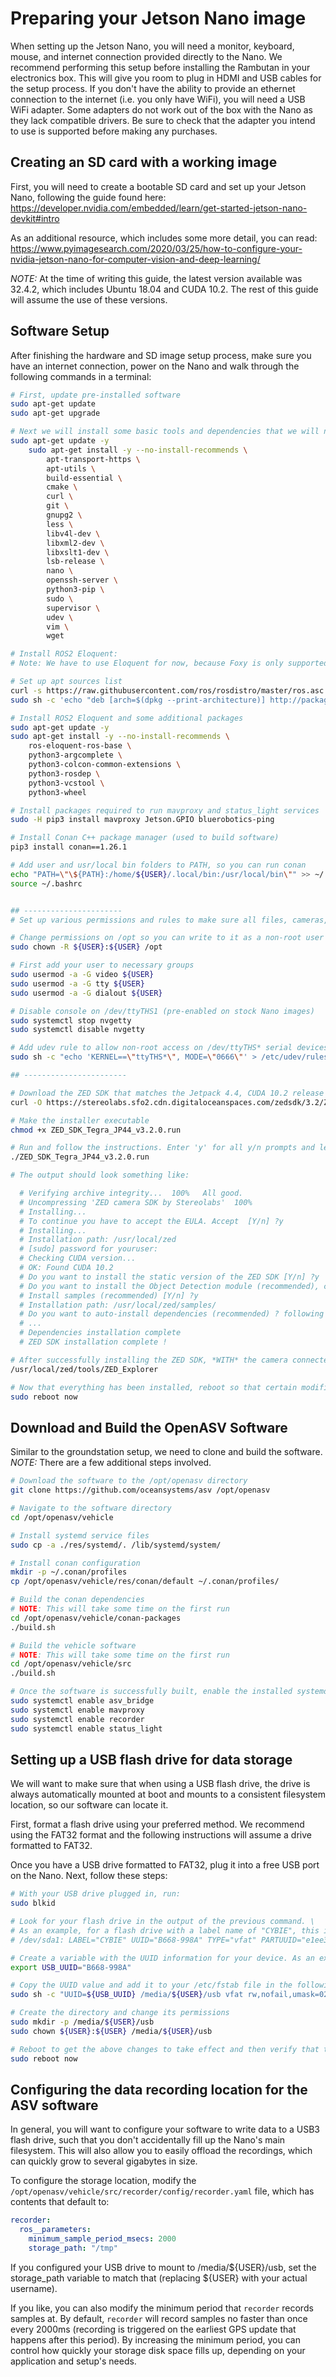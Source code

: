 # Preparing your Jetson Nano image

When setting up the Jetson Nano, you will need a monitor, keyboard, mouse, and internet connection provided directly to the Nano. We recommend performing this setup before installing the Rambutan in your electronics box. This will give you room to plug in HDMI and USB cables for the setup process. If you don't have the ability to provide an ethernet connection to the internet (i.e. you only have WiFi), you will need a USB WiFi adapter. Some adapters do not work out of the box with the Nano as they lack compatible drivers. Be sure to check that the adapter you intend to use is supported before making any purchases.

## Creating an SD card with a working image

First, you will need to create a bootable SD card and set up your Jetson Nano, following the guide found here:
<https://developer.nvidia.com/embedded/learn/get-started-jetson-nano-devkit#intro>

As an additional resource, which includes some more detail, you can read:
<https://www.pyimagesearch.com/2020/03/25/how-to-configure-your-nvidia-jetson-nano-for-computer-vision-and-deep-learning/>

*NOTE:* At the time of writing this guide, the latest version available was 32.4.2, which includes Ubuntu 18.04 and CUDA 10.2.
The rest of this guide will assume the use of these versions.

## Software Setup

After finishing the hardware and SD image setup process, make sure you have an internet connection, power on the Nano and walk through the following commands in a terminal:

```bash
# First, update pre-installed software
sudo apt-get update
sudo apt-get upgrade

# Next we will install some basic tools and dependencies that we will need:
sudo apt-get update -y
    sudo apt-get install -y --no-install-recommends \
        apt-transport-https \
        apt-utils \
        build-essential \
        cmake \
        curl \
        git \
        gnupg2 \
        less \
        libv4l-dev \
        libxml2-dev \
        libxslt1-dev \
        lsb-release \
        nano \
        openssh-server \
        python3-pip \
        sudo \
        supervisor \
        udev \
        vim \
        wget

# Install ROS2 Eloquent:
# Note: We have to use Eloquent for now, because Foxy is only supported on Ubuntu 20.04, which isn't released for the Nano at the time of writing this guide.

# Set up apt sources list
curl -s https://raw.githubusercontent.com/ros/rosdistro/master/ros.asc | sudo apt-key add -
sudo sh -c 'echo "deb [arch=$(dpkg --print-architecture)] http://packages.ros.org/ros2/ubuntu $(lsb_release -cs) main" > /etc/apt/sources.list.d/ros2-latest.list'

# Install ROS2 Eloquent and some additional packages
sudo apt-get update -y
sudo apt-get install -y --no-install-recommends \
    ros-eloquent-ros-base \
    python3-argcomplete \
    python3-colcon-common-extensions \
    python3-rosdep \
    python3-vcstool \
    python3-wheel

# Install packages required to run mavproxy and status_light services
sudo -H pip3 install mavproxy Jetson.GPIO bluerobotics-ping

# Install Conan C++ package manager (used to build software)
pip3 install conan==1.26.1

# Add user and usr/local bin folders to PATH, so you can run conan
echo "PATH=\"\${PATH}:/home/${USER}/.local/bin:/usr/local/bin\"" >> ~/.bashrc
source ~/.bashrc


## ----------------------
# Set up various permissions and rules to make sure all files, cameras, and serial ports can be accessed

# Change permissions on /opt so you can write to it as a non-root user
sudo chown -R ${USER}:${USER} /opt

# First add your user to necessary groups
sudo usermod -a -G video ${USER}
sudo usermod -a -G tty ${USER}
sudo usermod -a -G dialout ${USER}

# Disable console on /dev/ttyTHS1 (pre-enabled on stock Nano images)
sudo systemctl stop nvgetty
sudo systemctl disable nvgetty

# Add udev rule to allow non-root access on /dev/ttyTHS* serial devices
sudo sh -c "echo 'KERNEL==\"ttyTHS*\", MODE=\"0666\"' > /etc/udev/rules.d/55-tegraserial.rules"

## -----------------------

# Download the ZED SDK that matches the Jetpack 4.4, CUDA 10.2 release on the Nano
curl -O https://stereolabs.sfo2.cdn.digitaloceanspaces.com/zedsdk/3.2/ZED_SDK_Tegra_JP44_v3.2.0.run

# Make the installer executable
chmod +x ZED_SDK_Tegra_JP44_v3.2.0.run

# Run and follow the instructions. Enter 'y' for all y/n prompts and leave values as their default
./ZED_SDK_Tegra_JP44_v3.2.0.run

# The output should look something like:

  # Verifying archive integrity...  100%   All good.
  # Uncompressing 'ZED camera SDK by Stereolabs'  100%  
  # Installing...
  # To continue you have to accept the EULA. Accept  [Y/n] ?y
  # Installing...
  # Installation path: /usr/local/zed
  # [sudo] password for youruser:
  # Checking CUDA version...
  # OK: Found CUDA 10.2
  # Do you want to install the static version of the ZED SDK [Y/n] ?y
  # Do you want to install the Object Detection module (recommended), cuDNN and TensorRT will be installed [Y/n] ?y
  # Install samples (recommended) [Y/n] ?y
  # Installation path: /usr/local/zed/samples/
  # Do you want to auto-install dependencies (recommended) ? following packet will be installed via the package manager : libjpeg-turbo8 libturbojpeg libusb-1.0 libopenblas-dev libv4l-0 curl unzip libpng-dev libglew-dev freeglut3-dev qt5-default libqt5opengl5 libqt5svg5 [Y/n] ?y
  # ...
  # Dependencies installation complete
  # ZED SDK installation complete !

# After successfully installing the ZED SDK, *WITH* the camera connected, run the following, which will open a GUI and also download the calibration file for your specific camera:
/usr/local/zed/tools/ZED_Explorer

# Now that everything has been installed, reboot so that certain modifications take effect
sudo reboot now
```

## Download and Build the OpenASV Software

Similar to the groundstation setup, we need to clone and build the software. *NOTE:* There are a few additional steps involved.

```bash
# Download the software to the /opt/openasv directory
git clone https://github.com/oceansystems/asv /opt/openasv

# Navigate to the software directory
cd /opt/openasv/vehicle

# Install systemd service files
sudo cp -a ./res/systemd/. /lib/systemd/system/

# Install conan configuration
mkdir -p ~/.conan/profiles
cp /opt/openasv/vehicle/res/conan/default ~/.conan/profiles/

# Build the conan dependencies
# NOTE: This will take some time on the first run
cd /opt/openasv/vehicle/conan-packages
./build.sh  

# Build the vehicle software
# NOTE: This will take some time on the first run
cd /opt/openasv/vehicle/src
./build.sh

# Once the software is successfully built, enable the installed systemd service files for the software
sudo systemctl enable asv_bridge
sudo systemctl enable mavproxy
sudo systemctl enable recorder
sudo systemctl enable status_light
```

## Setting up a USB flash drive for data storage

We will want to make sure that when using a USB flash drive, the drive is always automatically mounted at boot and mounts to a consistent filesystem location, so our software can locate it.

First, format a flash drive using your preferred method. We recommend using the FAT32 format and the following instructions will assume a drive formatted to FAT32.

Once you have a USB drive formatted to FAT32, plug it into a free USB port on the Nano. Next, follow these steps:

```bash
# With your USB drive plugged in, run:
sudo blkid

# Look for your flash drive in the output of the previous command. \
# As an example, for a flash drive with a label name of "CYBIE", this is returned:
# /dev/sda1: LABEL="CYBIE" UUID="B668-998A" TYPE="vfat" PARTUUID="e1ee37e1-01"

# Create a variable with the UUID information for your device. As an example:
export USB_UUID="B668-998A"

# Copy the UUID value and add it to your /etc/fstab file in the following manner:
sudo sh -c "UUID=${USB_UUID} /media/${USER}/usb vfat rw,nofail,umask=022,uid=1000,gid=1000 0 0"

# Create the directory and change its permissions
sudo mkdir -p /media/${USER}/usb
sudo chown ${USER}:${USER} /media/${USER}/usb

# Reboot to get the above changes to take effect and then verify that the device is successfully mounted by writing a file to it and checking it on another device
sudo reboot now
```

## Configuring the data recording location for the ASV software

In general, you will want to configure your software to write data to a USB3 flash drive, such that you don't accidentally fill up the Nano's main filesystem. This will also allow you to easily offload the recordings, which can quickly grow to several gigabytes in size.

To configure the storage location, modify the `/opt/openasv/vehicle/src/recorder/config/recorder.yaml` file, which has contents that default to:

```yaml
recorder:
  ros__parameters:
    minimum_sample_period_msecs: 2000
    storage_path: "/tmp"
```

If you configured your USB drive to mount to /media/${USER}/usb, set the storage_path variable to match that (replacing ${USER} with your actual username).

If you like, you can also modify the minimum period that `recorder` records samples at. By default, `recorder` will record samples no faster than once every 2000ms (recording is triggered on the earliest GPS update that happens after this period). By increasing the minimum period, you can control how quickly your storage disk space fills up, depending on your application and setup's needs.